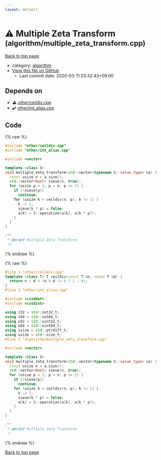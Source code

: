 ```yaml
---
layout: default
---
```


<!-- mathjax config similar to math.stackexchange -->
<script type="text/javascript" async
  src="https://cdnjs.cloudflare.com/ajax/libs/mathjax/2.7.5/MathJax.js?config=TeX-MML-AM_CHTML">
</script>
<script type="text/x-mathjax-config">
  MathJax.Hub.Config({
    TeX: { equationNumbers: { autoNumber: "AMS" }},
    tex2jax: {
      inlineMath: [ ['$','$'] ],
      processEscapes: true
    },
    "HTML-CSS": { matchFontHeight: false },
    displayAlign: "left",
    displayIndent: "2em"
  });
</script>

<script type="text/javascript" src="https://cdnjs.cloudflare.com/ajax/libs/jquery/3.4.1/jquery.min.js"></script>
<script src="https://cdn.jsdelivr.net/npm/jquery-balloon-js@1.1.2/jquery.balloon.min.js" integrity="sha256-ZEYs9VrgAeNuPvs15E39OsyOJaIkXEEt10fzxJ20+2I=" crossorigin="anonymous"></script>
<script type="text/javascript" src="../../assets/js/copy-button.js"></script>
<link rel="stylesheet" href="../../assets/css/copy-button.css" />


# :warning: Multiple Zeta Transform <small>(algorithm/multiple_zeta_transform.cpp)</small>

<a href="../../index.html">Back to top page</a>

* category: <a href="../../index.html#ed469618898d75b149e5c7c4b6a1c415">algorithm</a>
* <a href="{{ site.github.repository_url }}/blob/master/algorithm/multiple_zeta_transform.cpp">View this file on GitHub</a>
    - Last commit date: 2020-03-11 23:32:43+09:00




## Depends on

* :warning: <a href="../other/ceildiv.cpp.html">other/ceildiv.cpp</a>
* :heavy_check_mark: <a href="../other/int_alias.cpp.html">other/int_alias.cpp</a>


## Code

<a id="unbundled"></a>
{% raw %}
```cpp
#include "other/ceildiv.cpp"
#include "other/int_alias.cpp"

#include <vector>

template <class S>
void multiple_zeta_transform(std::vector<typename S::value_type> &a) {
  const usize n = a.size();
  std::vector<bool> sieve(n, true);
  for (usize p = 2; p < n; p += 1) {
    if (!sieve[p])
      continue;
    for (usize k = ceildiv(n, p); k != 1) {
      k -= 1;
      sieve[k * p] = false;
      a[k] = S::operation(a[k], a[k * p]);
    }
  }
}

/**
 * @brief Multiple Zeta Transform
 */

```
{% endraw %}

<a id="bundled"></a>
{% raw %}
```cpp
#line 1 "other/ceildiv.cpp"
template <class T> T ceildiv(const T &n, const T &d) {
  return n / d + (n % d != 0 ? 1 : 0);
}
#line 2 "other/int_alias.cpp"

#include <cstddef>
#include <cstdint>

using i32 = std::int32_t;
using i64 = std::int64_t;
using u32 = std::uint32_t;
using u64 = std::uint64_t;
using isize = std::ptrdiff_t;
using usize = std::size_t;
#line 3 "algorithm/multiple_zeta_transform.cpp"

#include <vector>

template <class S>
void multiple_zeta_transform(std::vector<typename S::value_type> &a) {
  const usize n = a.size();
  std::vector<bool> sieve(n, true);
  for (usize p = 2; p < n; p += 1) {
    if (!sieve[p])
      continue;
    for (usize k = ceildiv(n, p); k != 1) {
      k -= 1;
      sieve[k * p] = false;
      a[k] = S::operation(a[k], a[k * p]);
    }
  }
}

/**
 * @brief Multiple Zeta Transform
 */

```
{% endraw %}

<a href="../../index.html">Back to top page</a>

